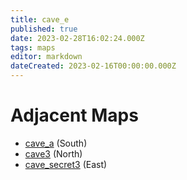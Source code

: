 ```yaml
---
title: cave_e
published: true
date: 2023-02-28T16:02:24.000Z
tags: maps
editor: markdown
dateCreated: 2023-02-16T00:00:00.000Z
---
```



# Adjacent Maps
 * [cave_a](/maps/cave_a) (South)
 * [cave3](/maps/cave3) (North)
 * [cave_secret3](/maps/cave_secret3) (East)
